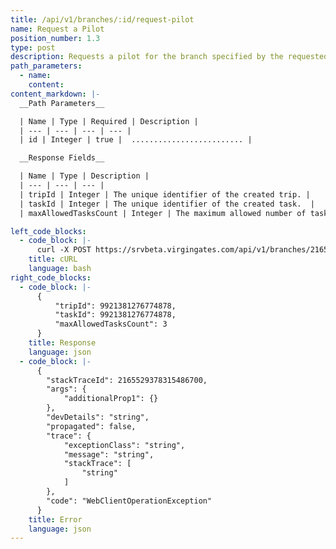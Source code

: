 ```yaml
---
title: /api/v1/branches/:id/request-pilot
name: Request a Pilot
position_number: 1.3
type: post
description: Requests a pilot for the branch specified by the requested ID and creates a new trip.
path_parameters:
  - name: 
    content: 
content_markdown: |-
  __Path Parameters__

  | Name | Type | Required | Description |
  | --- | --- | --- | --- |
  | id | Integer | true |  ......................... |

  __Response Fields__

  | Name | Type | Description |
  | --- | --- | --- |
  | tripId | Integer | The unique identifier of the created trip. |
  | taskId | Integer | The unique identifier of the created task.  |
  | maxAllowedTasksCount | Integer | The maximum allowed number of tasks per trip. |

left_code_blocks:
  - code_block: |- 
      curl -X POST https://srvbeta.virgingates.com/api/v1/branches/2165529378315486700/request-pilot -H "Authorization: Bearer $ACCESS_TOKEN"'
    title: cURL
    language: bash
right_code_blocks:
  - code_block: |-
      {
          "tripId": 9921381276774878,
          "taskId": 9921381276774878,
          "maxAllowedTasksCount": 3
      }
    title: Response
    language: json
  - code_block: |-
      {
        "stackTraceId": 2165529378315486700,
        "args": {
            "additionalProp1": {}
        },
        "devDetails": "string",
        "propagated": false,
        "trace": {
            "exceptionClass": "string",
            "message": "string",
            "stackTrace": [
                "string"
            ]
        },
        "code": "WebClientOperationException"
      }
    title: Error
    language: json
---
```



